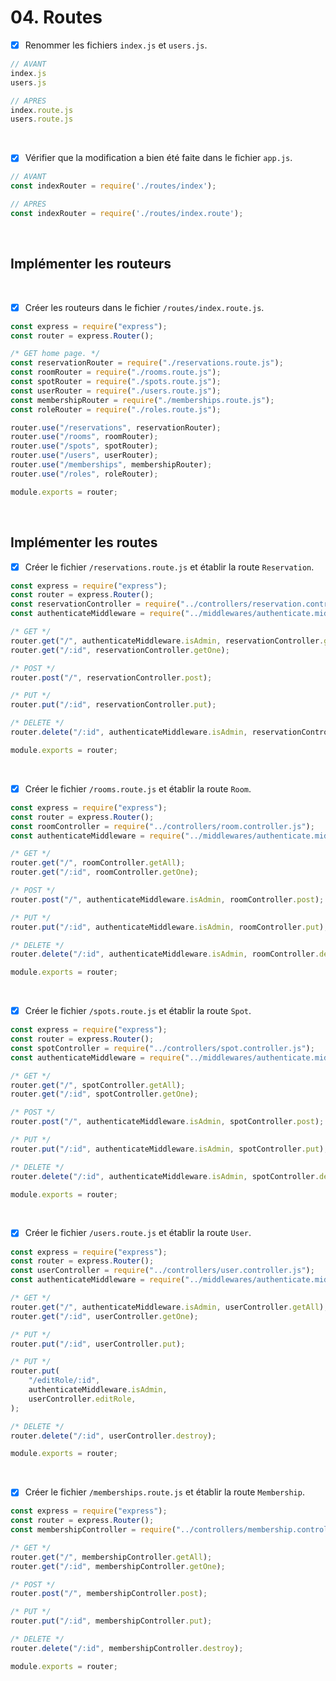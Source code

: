 # 04. Routes

- [x] Renommer les fichiers `index.js` et `users.js`.
```javascript
// AVANT
index.js
users.js
```
```javascript
// APRES
index.route.js
users.route.js
```

<br>

- [x] Vérifier que la modification a bien été faite dans le fichier `app.js`.
```javascript
// AVANT
const indexRouter = require('./routes/index');

// APRES
const indexRouter = require('./routes/index.route');
```

<br>

## Implémenter les routeurs

<br>

- [x] Créer les routeurs dans le fichier `/routes/index.route.js`.
```javascript
const express = require("express");
const router = express.Router();

/* GET home page. */
const reservationRouter = require("./reservations.route.js");
const roomRouter = require("./rooms.route.js");
const spotRouter = require("./spots.route.js");
const userRouter = require("./users.route.js");
const membershipRouter = require("./memberships.route.js");
const roleRouter = require("./roles.route.js");

router.use("/reservations", reservationRouter);
router.use("/rooms", roomRouter);
router.use("/spots", spotRouter);
router.use("/users", userRouter);
router.use("/memberships", membershipRouter);
router.use("/roles", roleRouter);

module.exports = router;
```

<br>

## Implémenter les routes

- [x] Créer le fichier `/reservations.route.js` et établir la route `Reservation`.
```javascript
const express = require("express");
const router = express.Router();
const reservationController = require("../controllers/reservation.controller.js");
const authenticateMiddleware = require("../middlewares/authenticate.middleware.js");

/* GET */
router.get("/", authenticateMiddleware.isAdmin, reservationController.getAll);
router.get("/:id", reservationController.getOne);

/* POST */
router.post("/", reservationController.post);

/* PUT */
router.put("/:id", reservationController.put);

/* DELETE */
router.delete("/:id", authenticateMiddleware.isAdmin, reservationController.destroy);

module.exports = router;
```

<br>

- [x] Créer le fichier `/rooms.route.js` et établir la route `Room`.
```javascript
const express = require("express");
const router = express.Router();
const roomController = require("../controllers/room.controller.js");
const authenticateMiddleware = require("../middlewares/authenticate.middleware.js");

/* GET */
router.get("/", roomController.getAll);
router.get("/:id", roomController.getOne);

/* POST */
router.post("/", authenticateMiddleware.isAdmin, roomController.post);

/* PUT */
router.put("/:id", authenticateMiddleware.isAdmin, roomController.put);

/* DELETE */
router.delete("/:id", authenticateMiddleware.isAdmin, roomController.destroy);

module.exports = router;
```

<br>

- [x] Créer le fichier `/spots.route.js` et établir la route `Spot`.
```javascript
const express = require("express");
const router = express.Router();
const spotController = require("../controllers/spot.controller.js");
const authenticateMiddleware = require("../middlewares/authenticate.middleware.js");

/* GET */
router.get("/", spotController.getAll);
router.get("/:id", spotController.getOne);

/* POST */
router.post("/", authenticateMiddleware.isAdmin, spotController.post);

/* PUT */
router.put("/:id", authenticateMiddleware.isAdmin, spotController.put);

/* DELETE */
router.delete("/:id", authenticateMiddleware.isAdmin, spotController.destroy);

module.exports = router;
```

<br>

- [x] Créer le fichier `/users.route.js` et établir la route `User`.
```javascript
const express = require("express");
const router = express.Router();
const userController = require("../controllers/user.controller.js");
const authenticateMiddleware = require("../middlewares/authenticate.middleware.js");

/* GET */
router.get("/", authenticateMiddleware.isAdmin, userController.getAll);
router.get("/:id", userController.getOne);

/* PUT */
router.put("/:id", userController.put);

/* PUT */
router.put(
    "/editRole/:id",
    authenticateMiddleware.isAdmin,
    userController.editRole,
);

/* DELETE */
router.delete("/:id", userController.destroy);

module.exports = router;
```

<br>

- [x] Créer le fichier `/memberships.route.js` et établir la route `Membership`.

```javascript
const express = require("express");
const router = express.Router();
const membershipController = require("../controllers/membership.controller.js");

/* GET */
router.get("/", membershipController.getAll);
router.get("/:id", membershipController.getOne);

/* POST */
router.post("/", membershipController.post);

/* PUT */
router.put("/:id", membershipController.put);

/* DELETE */
router.delete("/:id", membershipController.destroy);

module.exports = router;

```
